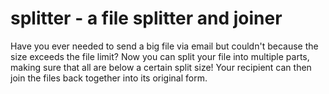 # splitter - a file splitter and joiner

Have you ever needed to send a big file via email but couldn't because the size exceeds the file limit?
Now you can split your file into multiple parts, making sure that all are below a certain split size!
Your recipient can then join the files back together into its original form.
